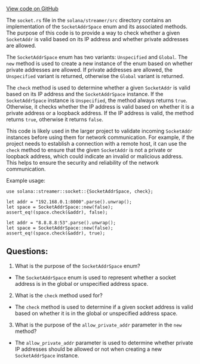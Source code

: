 [View code on GitHub](https://github.com/solana-labs/solana/blob/master/streamer/src/socket.rs)

The `socket.rs` file in the `solana/streamer/src` directory contains an implementation of the `SocketAddrSpace` enum and its associated methods. The purpose of this code is to provide a way to check whether a given `SocketAddr` is valid based on its IP address and whether private addresses are allowed.

The `SocketAddrSpace` enum has two variants: `Unspecified` and `Global`. The `new` method is used to create a new instance of the enum based on whether private addresses are allowed. If private addresses are allowed, the `Unspecified` variant is returned, otherwise the `Global` variant is returned.

The `check` method is used to determine whether a given `SocketAddr` is valid based on its IP address and the `SocketAddrSpace` instance. If the `SocketAddrSpace` instance is `Unspecified`, the method always returns `true`. Otherwise, it checks whether the IP address is valid based on whether it is a private address or a loopback address. If the IP address is valid, the method returns `true`, otherwise it returns `false`.

This code is likely used in the larger project to validate incoming `SocketAddr` instances before using them for network communication. For example, if the project needs to establish a connection with a remote host, it can use the `check` method to ensure that the given `SocketAddr` is not a private or loopback address, which could indicate an invalid or malicious address. This helps to ensure the security and reliability of the network communication. 

Example usage:

```
use solana::streamer::socket::{SocketAddrSpace, check};

let addr = "192.168.0.1:8000".parse().unwrap();
let space = SocketAddrSpace::new(false);
assert_eq!(space.check(&addr), false);

let addr = "8.8.8.8:53".parse().unwrap();
let space = SocketAddrSpace::new(false);
assert_eq!(space.check(&addr), true);
```
## Questions: 
 1. What is the purpose of the `SocketAddrSpace` enum?
- The `SocketAddrSpace` enum is used to represent whether a socket address is in the global or unspecified address space.

2. What is the `check` method used for?
- The `check` method is used to determine if a given socket address is valid based on whether it is in the global or unspecified address space.

3. What is the purpose of the `allow_private_addr` parameter in the `new` method?
- The `allow_private_addr` parameter is used to determine whether private IP addresses should be allowed or not when creating a new `SocketAddrSpace` instance.